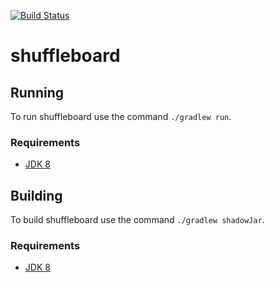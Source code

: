 [![Build Status](https://travis-ci.com/wpilibsuite/shuffleboard.svg?token=fZbCZqHZXBEsYFUSBifL&branch=master)](https://travis-ci.com/wpilibsuite/shuffleboard)

# shuffleboard

## Running

To run shuffleboard use the command `./gradlew run`.

### Requirements
- [JDK 8](http://www.oracle.com/technetwork/java/javase/downloads/index.html)

## Building

To build shuffleboard use the command `./gradlew shadowJar`.

### Requirements
- [JDK 8](http://www.oracle.com/technetwork/java/javase/downloads/index.html)
